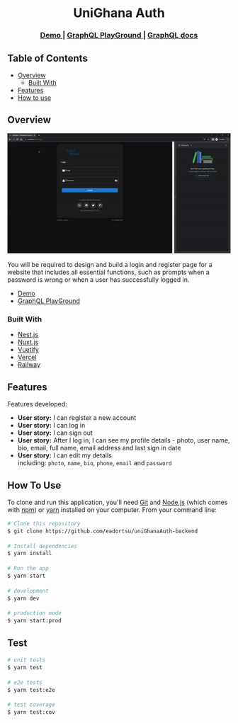 <!-- Please update value in the {}  -->

<h1 align="center">UniGhana Auth</h1>

<div align="center">

</div>

<div align="center">
  <h3>
    <a href="https://uni-gha-auth.vercel.app/">
      Demo
    </a> |
  <a href="https://unighanaauth-backend-production.up.railway.app/graphql">
      GraphQL PlayGround
    </a>
    <span> | </span>
    <a href="https://documenter.getpostman.com/view/4654839/UyrGCF32">
      GraphQL docs
    </a>
  </h3>
</div>

<!-- TABLE OF CONTENTS -->

## Table of Contents

- [Overview](#overview)
  - [Built With](#built-with)
- [Features](#features)
- [How to use](#how-to-use)

<!-- OVERVIEW -->

## Overview

![screenshot](https://raw.githubusercontent.com/eadortsu/uniGhaAuth/main/static/demo.gif)

You will be required to design and build a login and register page for a website that includes all essential functions, such as prompts when a password is wrong or when a user has successfully logged in.

-   <a href="https://uni-gha-auth.vercel.app/"> Demo</a>
- <a href="https://unighanaauth-backend-production.up.railway.app/graphql">GraphQL PlayGround </a>


### Built With

<!-- This section should list any major frameworks that you built your project using. Here are a few examples.-->

- [Nest.js](https://nestjs.com/)
- [Nuxt.js](https://nuxtjs.org/)
- [Vuetify](https://vuetifyjs.com/en/)
- [Vercel](https://vercel.com/)
- [Railway](https://railway.app/)

## Features

<!-- List the features of your application or follow the template. Don't share the figma file here :) -->

Features developed:
- **User story:** I can register a new account
- **User story:** I can log in
- **User story:** I can sign out
- **User story:** After I log in, I can see my profile details - photo, user name, bio, email, full name, email address  and last sign in date
- **User story:** I can edit my details including: `photo`, `name`, `bio`, `phone`, `email` and `password`

## How To Use

<!-- Example: -->

To clone and run this application, you'll need [Git](https://git-scm.com)
and [Node.js](https://nodejs.org/en/download/) (which comes with [npm](http://npmjs.com))
or [yarn](https://yarnpkg.com/) installed on your computer. From your command line:

```bash
# Clone this repository
$ git clone https://github.com/eadortsu/uniGhanaAuth-backend

# Install dependencies
$ yarn install

# Run the app
$ yarn start

# development
$ yarn dev

# production mode
$ yarn start:prod
```

## Test

```bash
# unit tests
$ yarn test

# e2e tests
$ yarn test:e2e

# test coverage
$ yarn test:cov
```